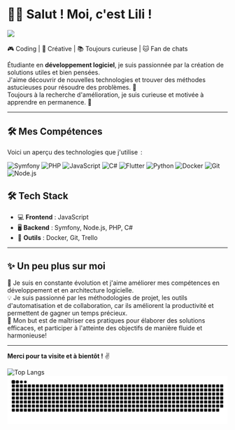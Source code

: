 # 👩‍💻 Salut ! Moi, c'est Lili ! 

![](https://www.flaticon.com/fr/icone-animee-gratuite/refonte_15713025)

🎮 Coding | 🎨 Créative | 📚 Toujours curieuse | 🐱 Fan de chats
 
Étudiante en **développement logiciel**, je suis passionnée par la création de solutions utiles et bien pensées.  
J'aime découvrir de nouvelles technologies et trouver des méthodes astucieuses pour résoudre des problèmes. 🚀  
Toujours à la recherche d'amélioration, je suis curieuse et motivée à apprendre en permanence. 🌟

---

## 🛠️ Mes Compétences

Voici un aperçu des technologies que j'utilise  :

![Symfony](https://img.shields.io/badge/Symfony-000000?style=for-the-badge&logo=symfony&logoColor=white)
![PHP](https://img.shields.io/badge/PHP-777BB4?style=for-the-badge&logo=php&logoColor=white)
![JavaScript](https://img.shields.io/badge/JavaScript-F7DF1E?style=for-the-badge&logo=javascript&logoColor=black)
![C#](https://img.shields.io/badge/C%23-239120?style=for-the-badge&logo=c-sharp&logoColor=white)
![Flutter](https://img.shields.io/badge/Flutter-02569B?style=for-the-badge&logo=flutter&logoColor=white)
![Python](https://img.shields.io/badge/Python-3776AB?style=for-the-badge&logo=python&logoColor=white)
![Docker](https://img.shields.io/badge/Docker-2496ED?style=for-the-badge&logo=docker&logoColor=white)
![Git](https://img.shields.io/badge/Git-F05032?style=for-the-badge&logo=git&logoColor=white)
![Node.js](https://img.shields.io/badge/Node.js-339933?style=for-the-badge&logo=node.js&logoColor=white)

## 🛠️ Tech Stack
- 💻 **Frontend** : JavaScript
- 🖥️ **Backend** : Symfony, Node.js, PHP, C#
- 🐳 **Outils** : Docker, Git, Trello

---

## ✨ Un peu plus sur moi

🌱 Je suis en constante évolution et j'aime améliorer mes compétences en développement et en architecture logicielle.  
💡 Je suis passionné par les méthodologies de projet, les outils d'automatisation et de collaboration, car ils améliorent la productivité et permettent de gagner un temps précieux. \
🎯 Mon but est de maîtriser ces pratiques pour élaborer des solutions efficaces, et participer à l'atteinte des objectifs de manière fluide et harmonieuse!  

---

**Merci pour ta visite et à bientôt !** ✌️  


![Top Langs](https://github-readme-stats.vercel.app/api/top-langs/?username=justlsia&layout=compact&theme=radical)
![Contribution Animation](https://github.com/Platane/snk/raw/output/github-contribution-grid-snake.svg)




